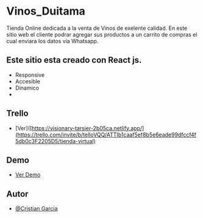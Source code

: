 
# Vinos_Duitama

Tienda Online dedicada a la venta de Vinos de exelente calidad. 
En este sitio web el cliente podrar agregar sus productos a un carrito de compras el cual enviara los datos via Whatsapp.


## Este sitio esta creado con React js.

 - Responsive
 - Accesible
 - Dinamico
 - 
 ## Trello
 - [Ver]([https://visionary-tarsier-2b05ca.netlify.app/](https://trello.com/invite/b/telloVQQ/ATTIb1caaf5ef8b5e6eade99dfccf4f5db0c3F2205D5/tienda-virtual)
 
## Demo
 - [Ver Demo ](https://visionary-tarsier-2b05ca.netlify.app/)

## Autor

- [@Cristian Garcia](https://portfolio-cristian-garcia.netlify.app/)


